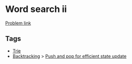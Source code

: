 # Word search ii

[Problem link](https://leetcode.com/problems/word-search-ii/)

## Tags

* [Trie](/README.md#Trie)
* [Backtracking](/README.md#Backtracking) > [Push and pop for efficient state update](/README.md#Backtracking-Push_and_pop_for_efficient_state_update)
